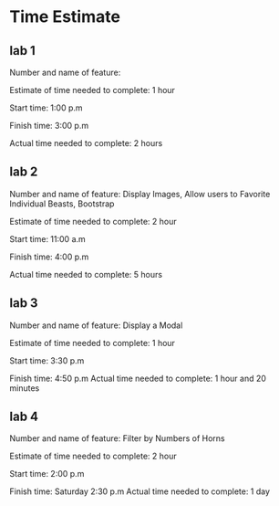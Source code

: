# Time Estimate

## lab 1

Number and name of feature:

Estimate of time needed to complete: 1 hour

Start time: 1:00 p.m

Finish time: 3:00 p.m

Actual time needed to complete: 2 hours

## lab 2

Number and name of feature: Display Images, Allow users to Favorite Individual Beasts, Bootstrap

Estimate of time needed to complete: 2 hour

Start time: 11:00 a.m

Finish time: 4:00 p.m

Actual time needed to complete: 5 hours

## lab 3

Number and name of feature: Display a Modal

Estimate of time needed to complete: 1 hour

Start time: 3:30 p.m

Finish time: 4:50 p.m
Actual time needed to complete: 1 hour and 20 minutes

## lab 4

Number and name of feature: Filter by Numbers of Horns

Estimate of time needed to complete: 2 hour

Start time: 2:00 p.m

Finish time: Saturday 2:30 p.m
Actual time needed to complete: 1 day
